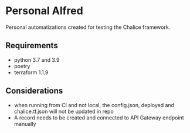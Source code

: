 # Personal Alfred

Personal automatizations created for testing the Chalice framework.

## Requirements

- python 3.7 and 3.9
- poetry
- terraform 1.1.9

## Considerations

- when running from CI and not local, the config.json, deployed and
  chalice.tf.json will not be updated in repo
- A record needs to be created and connected to API Gateway endpoint manually
